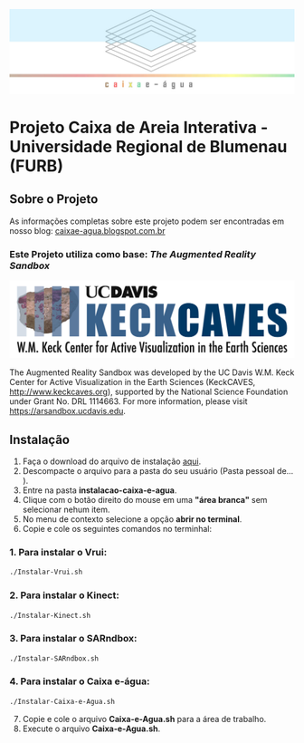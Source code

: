 ![caixa e-água](https://raw.githubusercontent.com/lifefurb/caixaeagua/master/Imagens/LogoCaixa-e-Agua.jpg)
# Projeto Caixa de Areia Interativa - Universidade Regional de Blumenau (FURB)

## Sobre o Projeto

As informações completas sobre este projeto podem ser encontradas em nosso blog: [caixae-agua.blogspot.com.br](http://caixae-agua.blogspot.com.br/)

### Este Projeto utiliza como base: ___The Augmented Reality Sandbox___
![KeckCAVESLogo](https://raw.githubusercontent.com/lifefurb/caixaeagua/master/Imagens/KeckCAVESLogoSideways.png)

The Augmented Reality Sandbox was developed by the UC Davis W.M. Keck Center for Active Visualization in the Earth Sciences (KeckCAVES, http://www.keckcaves.org), supported by the National Science Foundation under Grant No. DRL 1114663.
For more information, please visit https://arsandbox.ucdavis.edu.

## Instalação

1. Faça o download do arquivo de instalação [aqui](https://github.com/lifefurb/caixaeagua/releases/download/v0.9/instalacao-caixa-e-agua.tar.gz).
2. Descompacte o arquivo para a pasta do seu usuário (Pasta pessoal de... ).
3. Entre na pasta **instalacao-caixa-e-agua**.
4. Clique com o botão direito do mouse em uma **"área branca"** sem selecionar nehum item.
5. No menu de contexto selecione a opção **abrir no terminal**.
6. Copie e cole os seguintes comandos no terminhal: 

  ### 1. Para instalar o Vrui:

  ```bash
  ./Instalar-Vrui.sh 
  ```

  ### 2. Para instalar o Kinect:

  ```bash
  ./Instalar-Kinect.sh
  ```

  ### 3. Para instalar o SARndbox:

  ```bash
  ./Instalar-SARndbox.sh
  ```

  ### 4. Para instalar o Caixa e-água:
  ```bash
  ./Instalar-Caixa-e-Agua.sh
  ```
7. Copie e cole o arquivo **Caixa-e-Agua.sh** para a área de trabalho.
8. Execute o arquivo **Caixa-e-Agua.sh**.
